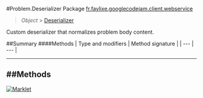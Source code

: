 #Problem.Deserializer
Package [fr.faylixe.googlecodejam.client.webservice](README.md)<br>

> *Object* > [Deserializer](Deserializer.md)

Custom deserializer that normalizes problem body content.

##Summary
####Methods
| Type and modifiers | Method signature |
| --- | --- |

---


##Methods
---

[![Marklet](https://img.shields.io/badge/Generated%20by-Marklet-green.svg)](https://github.com/Faylixe/marklet)